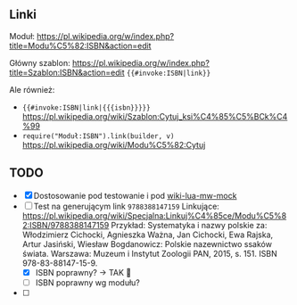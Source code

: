 ## Linki
Moduł:
https://pl.wikipedia.org/w/index.php?title=Modu%C5%82:ISBN&action=edit

Główny szablon:
https://pl.wikipedia.org/w/index.php?title=Szablon:ISBN&action=edit
`{{#invoke:ISBN|link}}`

Ale również:
- `{{#invoke:ISBN|link|{{{isbn}}}}}` https://pl.wikipedia.org/wiki/Szablon:Cytuj_ksi%C4%85%C5%BCk%C4%99
- `require("Moduł:ISBN").link(builder, v)` https://pl.wikipedia.org/wiki/Modu%C5%82:Cytuj

## TODO
- [x] Dostosowanie pod testowanie i pod [wiki-lua-mw-mock](https://github.com/Eccenux/wiki-lua-mw-mock)
- [ ] Test na generującym link `9788388147159`
	Linkujące: https://pl.wikipedia.org/wiki/Specjalna:Linkuj%C4%85ce/Modu%C5%82:ISBN/9788388147159
	Przykład:
	Systematyka i nazwy polskie za: Włodzimierz Cichocki, Agnieszka Ważna, Jan Cichocki, Ewa Rajska, Artur Jasiński, Wiesław Bogdanowicz: Polskie nazewnictwo ssaków świata. Warszawa: Muzeum i Instytut Zoologii PAN, 2015, s. 151. ISBN 978-83-88147-15-9.
	- [x] ISBN poprawny? -> TAK 🤔 
	- [ ] ISBN poprawny wg modułu?
- [ ] 
